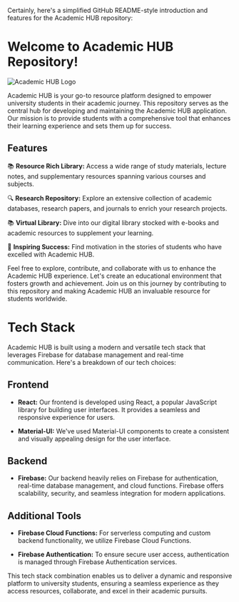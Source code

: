 Certainly, here's a simplified GitHub README-style introduction and features for the Academic HUB repository:

# Welcome to Academic HUB Repository!

![Academic HUB Logo](link_to_logo_image)

Academic HUB is your go-to resource platform designed to empower university students in their academic journey. This repository serves as the central hub for developing and maintaining the Academic HUB application. Our mission is to provide students with a comprehensive tool that enhances their learning experience and sets them up for success.

## Features

📚 **Resource Rich Library:** Access a wide range of study materials, lecture notes, and supplementary resources spanning various courses and subjects.

🔍 **Research Repository:** Explore an extensive collection of academic databases, research papers, and journals to enrich your research projects.

📚 **Virtual Library:** Dive into our digital library stocked with e-books and academic resources to supplement your learning.

🌟 **Inspiring Success:** Find motivation in the stories of students who have excelled with Academic HUB.

Feel free to explore, contribute, and collaborate with us to enhance the Academic HUB experience. Let's create an educational environment that fosters growth and achievement. Join us on this journey by contributing to this repository and making Academic HUB an invaluable resource for students worldwide.

# Tech Stack

Academic HUB is built using a modern and versatile tech stack that leverages Firebase for database management and real-time communication. Here's a breakdown of our tech choices:

## Frontend

- **React:** Our frontend is developed using React, a popular JavaScript library for building user interfaces. It provides a seamless and responsive experience for users.

- **Material-UI:** We've used Material-UI components to create a consistent and visually appealing design for the user interface.

## Backend

- **Firebase:** Our backend heavily relies on Firebase for authentication, real-time database management, and cloud functions. Firebase offers scalability, security, and seamless integration for modern applications.

## Additional Tools

- **Firebase Cloud Functions:** For serverless computing and custom backend functionality, we utilize Firebase Cloud Functions.

- **Firebase Authentication:** To ensure secure user access, authentication is managed through Firebase Authentication services.

This tech stack combination enables us to deliver a dynamic and responsive platform to university students, ensuring a seamless experience as they access resources, collaborate, and excel in their academic pursuits.
